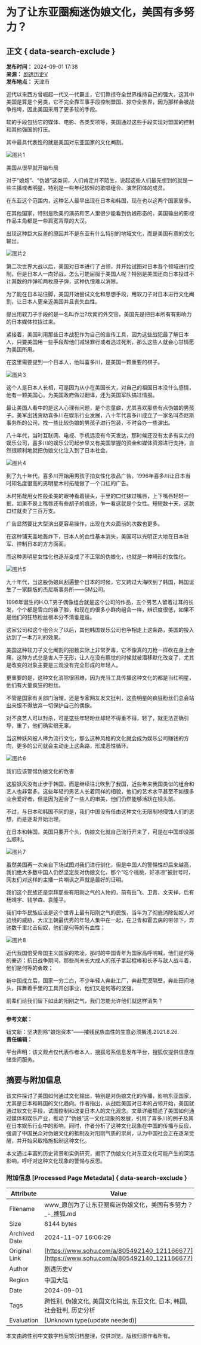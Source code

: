 # 为了让东亚圈痴迷伪娘文化，美国有多努力？

## 正文 { data-search-exclude }


**发布时间：** 2024-09-01 17:38  
**来源：** [剧透历史V](https://www.sohu.com/a/805492140_121166677?spm=smpc.content-abroad.content.1.1730995526548uuFzNt1)  
**发布地点：** 天津市  

近代以来西方曾崛起一代又一代霸主，它们靠掠夺全世界维持自己的强大，这其中美国是算是个另类，它不完全靠军事手段控制盟国、掠夺全世界，因为那样会被战争拖垮，因此美国采用了更多软的手段。

软的手段包括它的媒体、电影、各类奖项等，美国通过这些手段实现对盟国的控制和其他强国的打压。

其中最具代表性的就是美国对东亚国家的文化阉割。

![图片1](https://q3.itc.cn/q_70/images01/20240901/40658094901e4063bf2ef248173a86b9.jpeg)

美国从很早就开始布局

对于“娘炮”、“伪娘”这类词，人们肯定并不陌生，说起这些人们最先想到的就是一些主播或者明星，特别是一些年纪较轻的歌唱组合、演艺团体的成员。

在东亚这个范围内，这种艺人最早出现在日本和韩国，现在也以这两个国家居多。

在其他国家，特别是欧美的演员和艺人里很少能看到伪娘形态的，美国输出的影视作品主角都是一些肩宽背厚的大汉。

出现这种巨大反差的原因并不是东亚有什么特别的地域文化，而是美国有意的文化输出。

![图片2](https://q2.itc.cn/q_70/images01/20240901/6fb56ea356bb4c6485be02baf24eb6ea.jpeg)

第二次世界大战以后，美国对日本进行了占领，并开始试图对日本各个领域进行控制，但是日本人一向好战，怎么可能屈服于美国人呢？特别是美国还向日本投过不计其数的炸弹和两枚原子弹，这种仇恨难以消除。

为了能在日本站住脚，美国开始尝试文化和思想手段，用软刀子对日本进行文化阉割，让日本人更亲近美国并且丧失血性。

提出用软刀子手段的是一名叫乔治?坎南的外交官，美国先是把日本所有有影响力的日本媒体拉拢过来。

紧接着，美国利用那些日本战犯作为自己的宣传工具，因为这些战犯最了解日本人，只要美国用一些手段帮他们减轻罪行或者逃过死刑，那么这些人就会心甘情愿为美国所用。

在这里需要提到一个日本人，他叫喜多川，是美国一颗重要的棋子。

![图片3](https://q3.itc.cn/q_70/images01/20240901/0ed59c6bf4074264b3babf8fe9c5dc27.jpeg)

这个人是日本人长相，可是因为从小在美国长大，对自己的祖国日本没什么感情，他有一颗美国心，为美国政府做过翻译，还为美国军队搞过情报。

最让美国人看中的是这人心理有问题，是个恋童癖，尤其喜欢那些有点伪娘的男孩子。美军出钱资助喜多川在娱乐行业发展，八十年代喜多川成立了一家名叫杰尼斯事务所的公司，找一些比较伪娘的男孩子进行包装，不时会办一些演出。

八十年代，当时互联网、电视、手机远没有今天发达，那时候还没有太多有实力的娱乐公司，喜多川的娱乐公司起步早又有美国掌握的资金和媒体资源进行支持，自然很顺利地就把伪娘文化注入到了日本社会。

![图片4](https://q6.itc.cn/q_70/images01/20240901/8f330959158149d080a9e4e6c7fab521.jpeg)

到了九十年代，喜多川开始用男孩子拍女性化妆品广告，1996年喜多川让日本当时知名度很高的男明星木村拓哉做了一个口红的广告。

木村拓哉用女性般柔美的眼神看着镜头，手里的口红抹过嘴唇，上下嘴唇轻轻一抿，如果不是上嘴唇还有些胡子的痕迹，乍一看这就是个女性。短短数十天，这款口红就卖了三百万支。

广告显然要比大型演出更容易操作，出现在大众面前的次数也更多。

在这种铺天盖地轰炸下，日本人的血性基本消失，美国可以光明正大地在日本驻军、控制日本的方方面面。

而这种男明星女性化也逐渐变成了不正常的伪娘化，也就是一种畸形的女性化。

![图片5](https://q2.itc.cn/q_70/images01/20240901/3d3ff7d07f4a406e847e3d54921b48f0.jpeg)

九十年代，当这股伪娘风刮遍整个日本的时候，它又跨过大海吹到了韩国，韩国诞生了一家翻版的杰尼斯事务所——SM公司。

1996年诞生的H.O.T男子偶像组合就是这个公司的作品，五个男艺人留着过耳的长发，个个都是雪白的锥子脸，和现在的很多小鲜肉组合一样，辨识度很低，如果不是他们的狂热粉丝根本分不清谁是谁。

这家公司和这个组合火了以后，其他韩国娱乐公司也争相走上这条路，美国的投入达到了一本万利的效果。

美国这种软刀子文化阉割的招数实际上非常歹毒，它不像真的刀枪一样砍在身上会痛，这种方式总是害人于无形，让人在没有察觉的时候就被潜移默化改变了，尤其是改变的对象主要是三观没有完全形成的年轻人。

更重要的是，这种文化消除很困难，因为充当工具传播这种文化的都是当红明星，他们有大量疯狂的粉丝。

不管是国家有关部门治理，还是专家网友发文批判，这些明星的疯狂粉丝们总会站出来恨不得放弃一切保护自己的偶像。

对不良艺人可以封杀，可是这些年轻粉丝却轻不得重不得，轻了，就无法正确引导，重了，他们确实很无辜。

当这种妖风被人捧为流行文化，那么这种风格的文化就会成为娱乐公司赚钱的方向，更多的公司就会主动走上这条路，形成恶性循环。

![图片6](https://q9.itc.cn/q_70/images01/20240901/0a999b3fdd05461ea79eeac9798eee0d.jpeg)

我们应该警惕伪娘文化的危害

这股妖风没有止步于韩国，而是继续往北吹到了我国，近些年来我国类似的组合和艺人也非常多。这些年轻的男艺人长着同样的相貌，他们的艺术水平甚至不如很多业余爱好者，但是因为迎合了一些人的审美，他们仍然能够活跃在镜头前。

不过，与日本和韩国不同的是，我们中国没有任由这种文化无限制地侵蚀人们的思想，而是逐渐开始治理。

在日本和韩国，美国只要开个头，伪娘文化就自己流行开来了，可是在中国却没那么顺利。

![图片7](https://q1.itc.cn/q_70/images01/20240901/beb005bc412d462cbd5ce9d0075ae767.jpeg)

虽然美国再一次亲自下场试图对我们进行驯化，但是中国人的警惕性却后来越高，我们绝大多数中国人仍然坚定反对伪娘文化，那个“吃个桃桃，好凉凉”被封号时，网友们对这样的主播一片嘲讽之声就是最好的证明。

我们这个民族还是崇拜那些有阳刚之气的人物的，前有岳飞、卫青、文天祥，后有杨靖宇、钱学森、袁隆平。

我们中华民族应该是这个世界上最有阳刚之气的民族，当年为了彻底消除匈奴人对边境的威胁，大汉王朝最优秀的年轻人集中在一起，在卫青和霍去病的带领下，奔驰数千里北击匈奴，他们是何等的有血性；

![图片8](https://q8.itc.cn/q_70/images01/20240901/60a6de41cdb34720bbdf81fc702baceb.jpeg)

近代我国倍受帝国主义国家的欺凌，那时的中国青年为国家高呼呐喊，他们是何等的豪迈；抗日战争期间，那些尚未长大成人的孩子拿起棍棒和长矛与敌人战斗着，他们是何等的勇敢；

新中国成立后，国家一穷二白，不少年轻人奔赴工厂，奔赴荒漠隔壁，奔赴田间地头，挥舞着手里的工具开创事业，他们又是何等的坚强。

前辈们给我们留下如此的阳刚之气，我们怎能允许他们就这样消失？

---

**参考文献：**

钮文新：坚决割除“娘炮资本”——摧残民族血性的生意必须搁浅.2021.8.26.  
**责任编辑：**  

平台声明：该文观点仅代表作者本人，搜狐号系信息发布平台，搜狐仅提供信息存储空间服务。

## 摘要与附加信息

<!-- tcd_abstract -->
该文件探讨了美国如何通过文化输出，特别是对伪娘文化的传播，影响东亚国家，尤其是日本和韩国的文化趋向。作者指出，从战后美国对日本的占领开始，美国就通过软文化手段，试图控制和改变日本人的文化观念。文章详细描述了美国如何通过媒体和娱乐产业，推动了“伪娘”这一文化现象的发展，引用了喜多川的例子及其在日本娱乐行业中的影响。同时，作者分析了这种文化现象在中国的传播与反应，强调了中国民众对伪娘文化的抵制及对阳刚气质的崇尚，认为中国社会正在逐渐觉醒，并开始采取措施抵制这种文化。

本文通过丰富的历史背景和实例研究，揭示了伪娘文化对东亚文化可能产生的深远影响，呼吁对这种文化现象的警惕与反思。
<!-- tcd_abstract_end -->

### 附加信息 [Processed Page Metadata] { data-search-exclude }

| Attribute       | Value                                  |
|-----------------|----------------------------------------|
| Filename        | www_原创为了让东亚圈痴迷伪娘文化，美国有多努力？_-_搜狐.md                             |
| Size            | 8144 bytes                           |
| Archived Date   | 2024-11-07 16:06:29                             |
| Original Link   | [https://www.sohu.com/a/805492140_121166677](https://www.sohu.com/a/805492140_121166677)                       |
| Author          | 剧透历史V                               |
| Region          | 中国大陆                               |
| Date            | 2024-09-01                                 |
| Tags            | 跨性别, 伪娘文化, 美国文化输出, 东亚文化, 日本, 韩国, 社会批判, 历史分析                                 |
| Evaluation            | [Unknown type(update needed)]                                 |
<!-- tcd_table_end -->

本文由跨性别中文数字档案馆归档整理，仅供浏览。版权归原作者所有。
